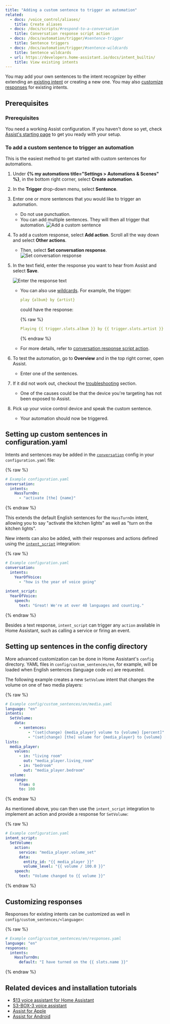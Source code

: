 ```yaml
---
title: "Adding a custom sentence to trigger an automation"
related:
  - docs: /voice_control/aliases/
    title: Create aliases
  - docs: /docs/scripts/#respond-to-a-conversation
    title: Conversation response script action
  - docs: /docs/automation/trigger/#sentence-trigger
    title: Sentence triggers
  - docs: /docs/automation/trigger/#sentence-wildcards
    title: Sentence wildcards
  - url: https://developers.home-assistant.io/docs/intent_builtin/
    title: View existing intents
---
```


You may add your own sentences to the intent recognizer by either extending an [existing intent](https://developers.home-assistant.io/docs/intent_builtin/) or creating a new one. You may also [customize responses](#customizing-responses) for existing intents.

## Prerequisites

### Prerequisites

You need a working Assist configuration. If you haven't done so yet, check [Assist's starting page](/voice_control/) to get you ready with your setup.


### To add a custom sentence to trigger an automation

This is the easiest method to get started with custom sentences for automations.

1. Under **{% my automations title="Settings > Automations & Scenes" %}**, in the bottom right corner, select **Create automation**.
2. In the **Trigger** drop-down menu, select **Sentence**.
3. Enter one or more sentences that you would like to trigger an automation.
   - Do not use punctuation.
   - You can add multiple sentences. They will then all trigger that automation.
   ![Add a custom sentence](/images/assist/sentence_trigger_01.png)
4. To add a custom response, select **Add action**. Scroll all the way down and select **Other actions**.
   - Then, select **Set conversation response**.
     ![Set conversation response](/images/assist/assist_set-conversation-response.png)
5. In the text field, enter the response you want to hear from Assist and select **Save**.

   ![Enter the response text](/images/assist/assist_set-conversation-response_02.png)  

   - You can also use [wildcards](/docs/automation/trigger/#sentence-wildcards). For example, the trigger:

      ```yaml
      play {album} by {artist}
      ```

      could have the response:

      {% raw %}

      ```yaml
      Playing {{ trigger.slots.album }} by {{ trigger.slots.artist }}
      ```

      {% endraw %}

   - For more details, refer to [conversation response script action](/docs/scripts/#respond-to-a-conversation).
 
6. To test the automation, go to **Overview** and in the top right corner, open Assist.
   - Enter one of the sentences.
7. If it did not work out, checkout the [troubleshooting](/voice_control/troubleshooting/) section.
   - One of the causes could be that the device you're targeting has not been exposed to Assist.
8. Pick up your voice control device and speak the custom sentence.
   - Your automation should now be triggered.

## Setting up custom sentences in configuration.yaml

Intents and sentences may be added in the [`conversation`](/integrations/conversation/) config in your `configuration.yaml` file:

{% raw %}

```yaml
# Example configuration.yaml
conversation:
  intents:
    HassTurnOn:
      - "activate [the] {name}"
```

{% endraw %}

This extends the default English sentences for the `HassTurnOn` intent, allowing you to say "activate the kitchen lights" as well as "turn on the kitchen lights".

New intents can also be added, with their responses and actions defined using the [`intent_script`](/integrations/intent_script/) integration:

{% raw %}

```yaml
# Example configuration.yaml
conversation:
  intents:
    YearOfVoice:
      - "how is the year of voice going"
      
intent_script:
  YearOfVoice:
    speech:
      text: "Great! We're at over 40 languages and counting."
```

{% endraw %}

Besides a text response, `intent_script` can trigger any `action` available in Home Assistant, such as calling a service or firing an event.

## Setting up sentences in the config directory

More advanced customization can be done in Home Assistant's `config` directory. YAML files in `config/custom_sentences/en`, for example, will be loaded when English sentences (language code `en`) are requested.

The following example creates a new `SetVolume` intent that changes the volume on one of two media players:

{% raw %}

```yaml
# Example config/custom_sentences/en/media.yaml
language: "en"
intents:
  SetVolume:
    data:
      - sentences:
          - "(set|change) {media_player} volume to {volume} [percent]"
          - "(set|change) [the] volume for {media_player} to {volume} [percent]"
lists:
  media_player:
    values:
      - in: "living room"
        out: "media_player.living_room"
      - in: "bedroom"
        out: "media_player.bedroom"
  volume:
    range:
      from: 0
      to: 100
```

{% endraw %}

As mentioned above, you can then use the `intent_script` integration to implement an action and provide a response for `SetVolume`:

{% raw %}

```yaml
# Example configuration.yaml
intent_script:
  SetVolume:
    action:
      service: "media_player.volume_set"
      data:
        entity_id: "{{ media_player }}"
        volume_level: "{{ volume / 100.0 }}"
    speech:
      text: "Volume changed to {{ volume }}"
```

{% endraw %}

## Customizing responses

Responses for existing intents can be customized as well in `config/custom_sentences/<language>`:

{% raw %}

```yaml
# Example config/custom_sentences/en/responses.yaml
language: "en"
responses:
  intents:
    HassTurnOn:
      default: "I have turned on the {{ slots.name }}"
```

{% endraw %}

## Related devices and installation tutorials

- [$13 voice assistant for Home Assistant](/voice_control/thirteen-usd-voice-remote/)
- [S3-BOX-3 voice assistant](/voice_control/s3_box_voice_assistant/)
- [Assist for Apple](/voice_control/apple/)
- [Assist for Android](/voice_control/android/)
